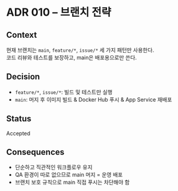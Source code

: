 # ADR 010 – 브랜치 전략

## Context
현재 브랜치는 `main`, `feature/*`, `issue/*` 세 가지 패턴만 사용한다.  
코드 리뷰와 테스트를 보장하고, main은 배포용으로만 쓴다.

## Decision
- `feature/*`, `issue/*`: 빌드 및 테스트만 실행  
- `main`: 머지 후 이미지 빌드 & Docker Hub 푸시 & App Service 재배포

## Status
Accepted

## Consequences
- 단순하고 직관적인 워크플로우 유지  
- QA 환경이 따로 없으므로 main 머지 = 운영 배포  
- 브랜치 보호 규칙으로 main 직접 푸시는 차단해야 함
